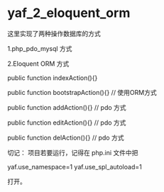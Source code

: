 # yaf_2_eloquent_orm
这里实现了两种操作数据库的方式

1.php_pdo_mysql 方式

2.Eloquent ORM 方式

public function indexAction(){}

public function bootstrapAction(){} // 使用ORM方式

public function addAction(){} // pdo 方式

public function editAction(){} // pdo 方式

public function delAction(){} // pdo 方式

切记：
项目若要运行，记得在 php.ini 文件中把

yaf.use_namespace=1
yaf.use_spl_autoload=1

打开。

